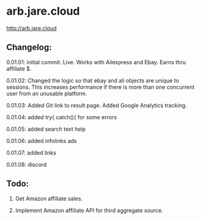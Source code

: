 # arb.jare.cloud


http://arb.jare.cloud


## Changelog: 

0.01.01: initial commit. Live. Works with Aliexpress and Ebay. Earns thru affiliate $. 



0.01.02: Changed the logic so that ebay and ali objects are unique to sessions. This increases performance if there is more than one concurrent user from an unusable platform.



0.01.03: Added Git link to result page. Added Google Analytics tracking.



0.01.04: added try{ catch(){ for some errors



0.01.05: added search text help



0.01.06: added infolinks ads



0.01.07: added links



0.01.08: discord




## Todo:

1. Get Amazon affiliate sales. 



2. Implement Amazon affiliate API for third aggregate source.